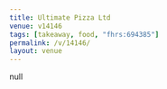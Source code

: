 ```yaml
---
title: Ultimate Pizza Ltd
venue: v14146
tags: [takeaway, food, "fhrs:694385"]
permalink: /v/14146/
layout: venue
---
```

null